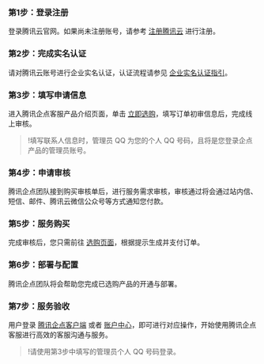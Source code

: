 ### 第1步：登录注册
登录腾讯云官网。如果尚未注册账号，请参考 [注册腾讯云](https://cloud.tencent.com/document/product/378/17985) 进行注册。

### 第2步：完成实名认证
请对腾讯云账号进行企业实名认证，认证流程请参见 [企业实名认证指引](https://cloud.tencent.com/document/product/378/10496)。

### 第3步：填写申请信息
进入腾讯企点客服产品介绍页面，单击 [立即选购](https://buy.cloud.tencent.com/qidian)，填写订单初审信息后，完成线上审核。
>!填写联系人信息时，管理员 QQ 为您的个人 QQ 号码，且将是您登录企点产品的管理员账号。

### 第4步：申请审核
腾讯企点团队接到购买审核单后，进行服务需求审核，审核通过将会通过站内信、短信、邮件、腾讯云微信公众号等方式通知您付款。

### 第5步：服务购买
完成审核后，您只需前往 [选购页面](https://buy.cloud.tencent.com/qidian)，根据提示生成并支付订单。

### 第6步：部署与配置
腾讯企点团队将会帮助您完成已选购产品的开通与部署。

### 第7步：服务验收
用户登录 [腾讯企点客户端](https://qidian.qq.com/download.html) 或者 [账户中心](https://admin.qidian.qq.com/)，即可进行对应操作，开始使用腾讯企点客服进行高效的客服沟通与服务。

>!请使用第3步中填写的管理员个人 QQ 号码登录。
